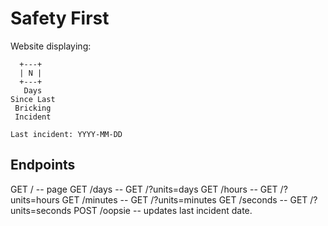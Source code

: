 # Safety First

Website displaying:
```
  +---+
  | N |
  +---+
   Days
Since Last
 Bricking
 Incident

Last incident: YYYY-MM-DD
```

## Endpoints

GET / -- page
GET /days -- GET /?units=days
GET /hours -- GET /?units=hours
GET /minutes -- GET /?units=minutes
GET /seconds -- GET /?units=seconds
POST /oopsie -- updates last incident date.

